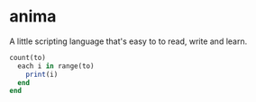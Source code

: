 # anima

A little scripting language that's easy to to read, write and learn. 

```ruby
count(to)
  each i in range(to)
    print(i)
  end
end
```
